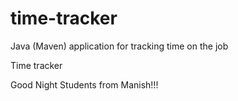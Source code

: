 # time-tracker
Java (Maven) application for tracking time on the job

Time tracker

Good Night Students from Manish!!!
